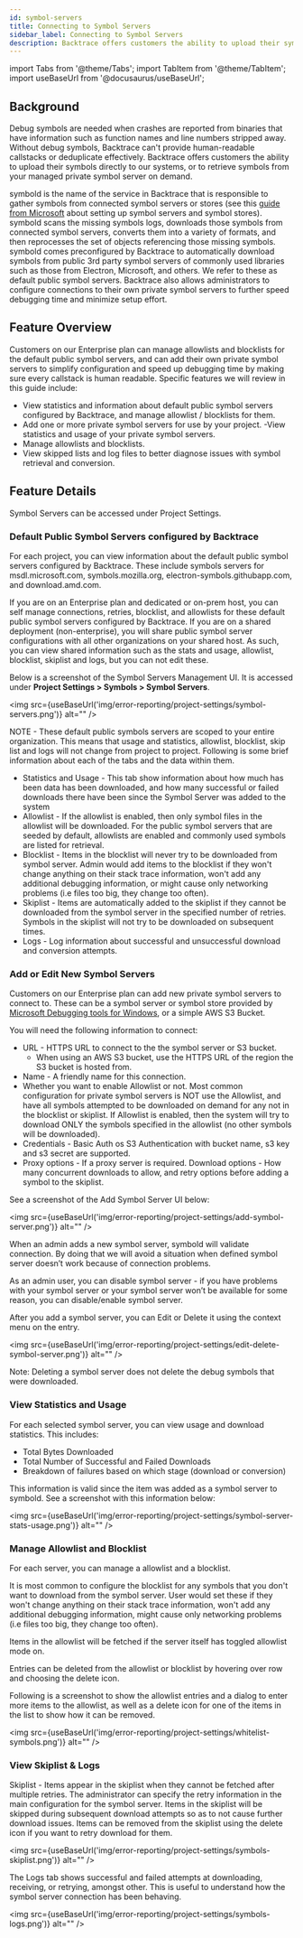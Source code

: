 ```yaml
---
id: symbol-servers
title: Connecting to Symbol Servers
sidebar_label: Connecting to Symbol Servers
description: Backtrace offers customers the ability to upload their symbols directly to our systems, or to retrieve symbols from your managed private symbol server on demand.
---
```


import Tabs from '@theme/Tabs';
import TabItem from '@theme/TabItem';
import useBaseUrl from '@docusaurus/useBaseUrl';

## Background

Debug symbols are needed when crashes are reported from binaries that have information such as function names and line numbers stripped away. Without debug symbols, Backtrace can't provide human-readable callstacks or deduplicate effectively. Backtrace offers customers the ability to upload their symbols directly to our systems, or to retrieve symbols from your managed private symbol server on demand.

symbold is the name of the service in Backtrace that is responsible to gather symbols from connected symbol servers or stores (see this [guide from Microsoft](https://docs.microsoft.com/en-us/windows/win32/debug/symbol-servers-and-symbol-stores) about setting up symbol servers and symbol stores). symbold scans the missing symbols logs, downloads those symbols from connected symbol servers, converts them into a variety of formats, and then reprocesses the set of objects referencing those missing symbols. symbold comes preconfigured by Backtrace to automatically download symbols from public 3rd party symbol servers of commonly used libraries such as those from Electron, Microsoft, and others. We refer to these as default public symbol servers. Backtrace also allows administrators to configure connections to their own private symbol servers to further speed debugging time and minimize setup effort.

## Feature Overview

Customers on our Enterprise plan can manage allowlists and blocklists for the default public symbol servers, and can add their own private symbol servers to simplify configuration and speed up debugging time by making sure every callstack is human readable. Specific features we will review in this guide include:

- View statistics and information about default public symbol servers configured by Backtrace, and manage allowlist / blocklists for them.
- Add one or more private symbol servers for use by your project.
  -View statistics and usage of your private symbol servers.
- Manage allowlists and blocklists.
- View skipped lists and log files to better diagnose issues with symbol retrieval and conversion.

## Feature Details

Symbol Servers can be accessed under Project Settings.

### Default Public Symbol Servers configured by Backtrace

For each project, you can view information about the default public symbol servers configured by Backtrace. These include symbols servers for msdl.microsoft.com, symbols.mozilla.org, electron-symbols.githubapp.com, and download.amd.com.

If you are on an Enterprise plan and dedicated or on-prem host, you can self manage connections, retries, blocklist, and allowlists for these default public symbol servers configured by Backtrace. If you are on a shared deployment (non-enterprise), you will share public symbol server configurations with all other organizations on your shared host. As such, you can view shared information such as the stats and usage, allowlist, blocklist, skiplist and logs, but you can not edit these.

Below is a screenshot of the Symbol Servers Management UI. It is accessed under **Project Settings > Symbols > Symbol Servers**.

<img src={useBaseUrl('img/error-reporting/project-settings/symbol-servers.png')} alt="" />

NOTE - These default public symbols servers are scoped to your entire organization. This means that usage and statistics, allowlist, blocklist, skip list and logs will not change from project to project. Following is some brief information about each of the tabs and the data within them.

- Statistics and Usage - This tab show information about how much has been data has been downloaded, and how many successful or failed downloads there have been since the Symbol Server was added to the system
- Allowlist - If the allowlist is enabled, then only symbol files in the allowlist will be downloaded. For the public symbol servers that are seeded by default, allowlists are enabled and commonly used symbols are listed for retrieval.
- Blocklist - Items in the blocklist will never try to be downloaded from symbol server. Admin would add items to the blocklist if they won't change anything on their stack trace information, won't add any additional debugging information, or might cause only networking problems (i.e files too big, they change too often).
- Skiplist - Items are automatically added to the skiplist if they cannot be downloaded from the symbol server in the specified number of retries. Symbols in the skiplist will not try to be downloaded on subsequent times.
- Logs - Log information about successful and unsuccessful download and conversion attempts.

### Add or Edit New Symbol Servers

Customers on our Enterprise plan can add new private symbol servers to connect to. These can be a symbol server or symbol store provided by [Microsoft Debugging tools for Windows](https://docs.microsoft.com/en-us/windows/win32/debug/symbol-servers-and-symbol-stores), or a simple AWS S3 Bucket.

You will need the following information to connect:

- URL - HTTPS URL to connect to the the symbol server or S3 bucket.
  - When using an AWS S3 bucket, use the HTTPS URL of the region the S3 bucket is hosted from.
- Name - A friendly name for this connection.
- Whether you want to enable Allowlist or not. Most common configuration for private symbol servers is NOT use the Allowlist, and have all symbols attempted to be downloaded on demand for any not in the blocklist or skiplist. If Allowlist is enabled, then the system will try to download ONLY the symbols specified in the allowlist (no other symbols will be downloaded).
- Credentials - Basic Auth os S3 Authentication with bucket name, s3 key and s3 secret are supported.
- Proxy options - If a proxy server is required.
  Download options - How many concurrent downloads to allow, and retry options before adding a symbol to the skiplist.

See a screenshot of the Add Symbol Server UI below:

<img src={useBaseUrl('img/error-reporting/project-settings/add-symbol-server.png')} alt="" />

When an admin adds a new symbol server, symbold will validate connection. By doing that we will avoid a situation when defined symbol server doesn’t work because of connection problems.

As an admin user, you can disable symbol server - if you have problems with your symbol server or your symbol server won’t be available for some reason, you can disable/enable symbol server.

After you add a symbol server, you can Edit or Delete it using the context menu on the entry.

<img src={useBaseUrl('img/error-reporting/project-settings/edit-delete-symbol-server.png')} alt="" />

Note: Deleting a symbol server does not delete the debug symbols that were downloaded.

### View Statistics and Usage

For each selected symbol server, you can view usage and download statistics. This includes:

- Total Bytes Downloaded
- Total Number of Successful and Failed Downloads
- Breakdown of failures based on which stage (download or conversion)

This information is valid since the item was added as a symbol server to symbold. See a screenshot with this information below:

<img src={useBaseUrl('img/error-reporting/project-settings/symbol-server-stats-usage.png')} alt="" />

### Manage Allowlist and Blocklist

For each server, you can manage a allowlist and a blocklist.

It is most common to configure the blocklist for any symbols that you don't want to download from the symbol server. User would set these if they won't change anything on their stack trace information, won't add any additional debugging information, might cause only networking problems (i.e files too big, they change too often).

Items in the allowlist will be fetched if the server itself has toggled allowlist mode on.

Entries can be deleted from the allowlist or blocklist by hovering over row and choosing the delete icon.

Following is a screenshot to show the allowlist entries and a dialog to enter more items to the allowlist, as well as a delete icon for one of the items in the list to show how it can be removed.

<img src={useBaseUrl('img/error-reporting/project-settings/whitelist-symbols.png')} alt="" />

### View Skiplist & Logs

Skiplist - Items appear in the skiplist when they cannot be fetched after multiple retries. The administrator can specify the retry information in the main configuration for the symbol server. Items in the skiplist will be skipped during subsequent download attempts so as to not cause further download issues. Items can be removed from the skiplist using the delete icon if you want to retry download for them.

<img src={useBaseUrl('img/error-reporting/project-settings/symbols-skiplist.png')} alt="" />

The Logs tab shows successful and failed attempts at downloading, receiving, or retrying, amongst other. This is useful to understand how the symbol server connection has been behaving.

<img src={useBaseUrl('img/error-reporting/project-settings/symbols-logs.png')} alt="" />
